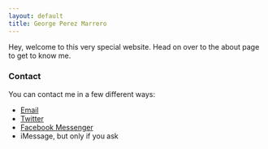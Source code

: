 ```yaml
---
layout: default
title: George Perez Marrero
---
```


Hey, welcome to this very special website. Head on over to the about page to get to know me.

### Contact

You can contact me in a few different ways:

* [Email](mailto:george@georgeperezmarrero.com)
* [Twitter](https://twitter.com/georgeperez/)
* [Facebook Messenger](https://m.me/georgeperezmarrero/)
* iMessage, but only if you ask